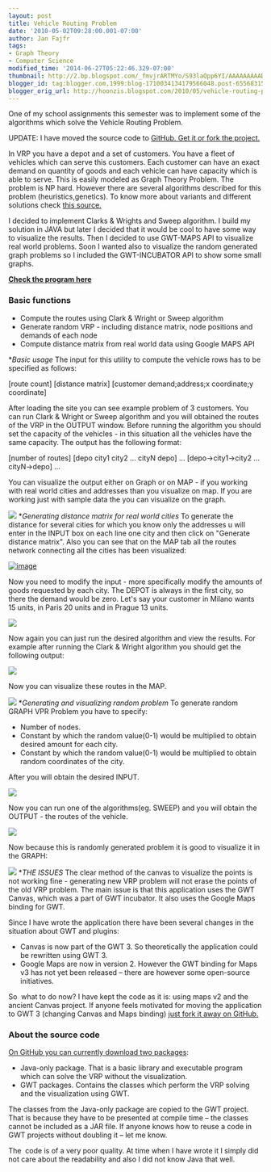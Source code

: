 ```yaml
---
layout: post
title: Vehicle Routing Problem
date: '2010-05-02T09:28:00.001-07:00'
author: Jan Fajfr
tags:
- Graph Theory
- Computer Science
modified_time: '2014-06-27T05:22:46.329-07:00'
thumbnail: http://2.bp.blogspot.com/_fmvjrARTMYo/S93laQpp6YI/AAAAAAAAADo/2x8mJ8X7tEs/s72-c/startup_clark.PNG
blogger_id: tag:blogger.com,1999:blog-1710034134179566048.post-6556831514574659410
blogger_orig_url: http://hoonzis.blogspot.com/2010/05/vehicle-routing-problem.html
---
```

One of my school assignments this semester was to implement some of the
algorithms which solve the Vehicle Routing Problem.

UPDATE: I have moved the source code to [GitHub. Get it or fork the
project.](https://github.com/hoonzis/Vehical-Routing-Problem)

In VRP you have a depot and a set of customers. You have a fleet of
vehicles which can serve this customers. Each customer can have an exact
demand on quantity of goods and each vehicle can have capacity which is
able to serve. This is easily modeled as Graph Theory Problem. The
problem is NP hard. However there are several algorithms described for
this problem (heuristics,genetics). To know more about variants and
different solutions check [this
source.](http://neo.lcc.uma.es/radi-aeb/WebVRP/)

I decided to implement Clarks & Wrights and Sweep algorithm. I build my
solution in JAVA but later I decided that it would be cool to have some
way to visualize the results. Then I decided to use GWT-MAPS API to
visualize real world problems. Soon I wanted also to visualize the
random generated graph problems so I included the GWT-INCUBATOR API to
show some small graphs.

**[Check the program
here](http://hoonzis.github.io/Vehical-Routing-Problem/vrp/)**

### Basic functions

-   Compute the routes using Clark & Wright or Sweep algorithm
-   Generate random VRP - including distance matrix, node positions and
    demands of each node
-   Compute distance matrix from real world data using Google MAPS API

**Basic usage*
The input for this utility to compute the vehicle rows has to be
specified as follows:

[route count\]
\[distance matrix\]
\[customer demand;address;x coordinate;y coordinate\]

After loading the site you can see example problem of 3 customers. You
can run Clark & Wright or Sweep algorithm and you will obtained the
routes of the VRP in the OUTPUT window. Before running the algorithm you
should set the capacity of the vehicles - in this situation all the
vehicles have the same capacity. The output has the following format:

[number of routes\]
\[depo city1 city2 ... cityN depo\]
...
\[depo-&gt;city1-&gt;city2 ... cityN-&gt;depo\]
...

You can visualize the output either on Graph or on MAP - if you working
with real world cities and addresses than you visualize on map. If you
are working just with sample data the you can visualize on the graph.


[![](http://2.bp.blogspot.com/_fmvjrARTMYo/S93laQpp6YI/AAAAAAAAADo/2x8mJ8X7tEs/s320/startup_clark.PNG)](http://2.bp.blogspot.com/_fmvjrARTMYo/S93laQpp6YI/AAAAAAAAADo/2x8mJ8X7tEs/s1600/startup_clark.PNG)
**Generating distance matrix for real world cities*
To generate the distance for several cities for which you know only the
addresses u will enter in the INPUT box on each line one city and then
click on "Generate distance matrix". Also you can see that on the MAP
tab all the routes network connecting all the cities has been
visualized:

[![image](http://lh5.ggpht.com/-uEinipUqU4Q/T94ePNTSYiI/AAAAAAAAAT8/DpBQvJhR1ik/image_thumb.png?imgmax=800 "image")](http://lh5.ggpht.com/-xUXWVSwBDxE/T94eOYpx7jI/AAAAAAAAAT0/AKSKjPURtJs/s1600-h/image%25255B2%25255D.png)



Now you need to modify the input - more specifically modify the amounts
of goods requested by each city. The DEPOT is always in the first city,
so there the demand would be zero. Let's say your customer in Milano
wants 15 units, in Paris 20 units and in Prague 13 units.

[![](http://3.bp.blogspot.com/_fmvjrARTMYo/S93o2en2IoI/AAAAAAAAAEA/mgrxPp7NEAw/s320/computed_matrix_modified.PNG)](http://3.bp.blogspot.com/_fmvjrARTMYo/S93o2en2IoI/AAAAAAAAAEA/mgrxPp7NEAw/s1600/computed_matrix_modified.PNG)

Now again you can just run the desired algorithm and view the results.
For example after running the Clark & Wright algorithm you should get
the following output:

[![](http://4.bp.blogspot.com/_fmvjrARTMYo/S93pUl2SiLI/AAAAAAAAAEI/NFCliY30Zc4/s320/comp_matrix_clark.PNG)](http://4.bp.blogspot.com/_fmvjrARTMYo/S93pUl2SiLI/AAAAAAAAAEI/NFCliY30Zc4/s1600/comp_matrix_clark.PNG)

Now you can visualize these routes in the MAP.

[![](http://3.bp.blogspot.com/_fmvjrARTMYo/S93thngx90I/AAAAAAAAAEw/RxT6p-OSRmM/s320/slark_computed_map.PNG)](http://3.bp.blogspot.com/_fmvjrARTMYo/S93thngx90I/AAAAAAAAAEw/RxT6p-OSRmM/s1600/slark_computed_map.PNG)
**Generating and visualizing random problem*
To generate random GRAPH VPR Problem you have to specify:

- Number of nodes.
- Constant by which the random value(0-1) would be multiplied to obtain
desired amount for each city.
- Constant by which the random value(0-1) would be multiplied to obtain
random coordinates of the city.

After you will obtain the desired INPUT.

[![](http://1.bp.blogspot.com/_fmvjrARTMYo/S93rqsbb47I/AAAAAAAAAEQ/2CuepX8raq0/s320/generate_rand.PNG)](http://1.bp.blogspot.com/_fmvjrARTMYo/S93rqsbb47I/AAAAAAAAAEQ/2CuepX8raq0/s1600/generate_rand.PNG)

Now you can run one of the algorithms(eg. SWEEP) and you will obtain the
OUTPUT - the routes of the vehicle.

[![](http://3.bp.blogspot.com/_fmvjrARTMYo/S93su6Eg22I/AAAAAAAAAEg/YlvMU50YmGc/s320/graph_sweep.PNG)](http://3.bp.blogspot.com/_fmvjrARTMYo/S93su6Eg22I/AAAAAAAAAEg/YlvMU50YmGc/s1600/graph_sweep.PNG)

Now because this is randomly generated problem it is good to visualize
it in the GRAPH:

[![](http://1.bp.blogspot.com/_fmvjrARTMYo/S93s52ZWphI/AAAAAAAAAEo/kc5Fv6My3gQ/s320/graph_sweep_out.PNG)](http://1.bp.blogspot.com/_fmvjrARTMYo/S93s52ZWphI/AAAAAAAAAEo/kc5Fv6My3gQ/s1600/graph_sweep_out.PNG)
**THE ISSUES*
The clear method of the canvas to visualize the points is not working
fine - generating new VRP problem will not erase the points of the old
VRP problem. The main issue is that this application uses the GWT
Canvas, which was a part of GWT incubator. It also uses the Google Maps
binding for GWT.

Since I have wrote the application there have been several changes in
the situation about GWT and plugins:

-   Canvas is now part of the GWT 3. So theoretically the application
    could be rewritten using GWT 3.
-   Google Maps are now in version 2. However the GWT binding for Maps
    v3 has not yet been released – there are however some
    open-source initiatives.

So  what to do now? I have kept the code as it is: using maps v2 and the
ancient Canvas project. If anyone feels motivated for moving the
application to GWT 3 (changing Canvas and Maps binding) [just fork it
away on GitHub.](https://github.com/hoonzis/Vehical-Routing-Problem)

### About the source code

[On GitHub you can currently download two
packages](https://github.com/hoonzis/Vehical-Routing-Problem):

-   Java-only package. That is a basic library and executable program
    which can solve the VRP without the visualization.
-   GWT packages. Contains the classes which perform the VRP solving and
    the visualization using GWT.

The classes from the Java-only package are copied to the GWT project.
That is because they have to be presented at compile time – the classes
cannot be included as a JAR file. If anyone knows how to reuse a code in
GWT projects without doubling it – let me know.

The  code is of a very poor quality. At time when I have wrote it I
simply did not care about the readability and also I did not know Java
that well.
